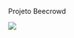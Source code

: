 Projeto Beecrowd

<img src="https://github.com/user-attachments/assets/e224608f-50d3-458f-b2b5-80c54a71e0ee">

